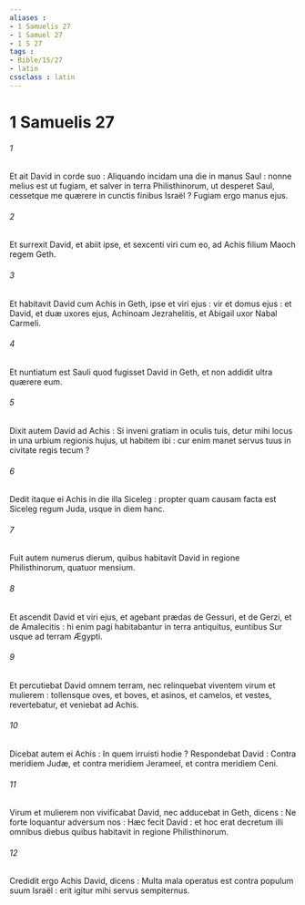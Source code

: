 ```yaml
---
aliases : 
- 1 Samuelis 27
- 1 Samuel 27
- 1 S 27
tags : 
- Bible/1S/27
- latin
cssclass : latin
---
```


# 1 Samuelis 27

###### 1
Et ait David in corde suo : Aliquando incidam una die in manus Saul : nonne melius est ut fugiam, et salver in terra Philisthinorum, ut desperet Saul, cessetque me quærere in cunctis finibus Israël ? Fugiam ergo manus ejus.
###### 2
Et surrexit David, et abiit ipse, et sexcenti viri cum eo, ad Achis filium Maoch regem Geth.
###### 3
Et habitavit David cum Achis in Geth, ipse et viri ejus : vir et domus ejus : et David, et duæ uxores ejus, Achinoam Jezrahelitis, et Abigail uxor Nabal Carmeli.
###### 4
Et nuntiatum est Sauli quod fugisset David in Geth, et non addidit ultra quærere eum.
###### 5
Dixit autem David ad Achis : Si inveni gratiam in oculis tuis, detur mihi locus in una urbium regionis hujus, ut habitem ibi : cur enim manet servus tuus in civitate regis tecum ?
###### 6
Dedit itaque ei Achis in die illa Siceleg : propter quam causam facta est Siceleg regum Juda, usque in diem hanc.
###### 7
Fuit autem numerus dierum, quibus habitavit David in regione Philisthinorum, quatuor mensium.
###### 8
Et ascendit David et viri ejus, et agebant prædas de Gessuri, et de Gerzi, et de Amalecitis : hi enim pagi habitabantur in terra antiquitus, euntibus Sur usque ad terram Ægypti.
###### 9
Et percutiebat David omnem terram, nec relinquebat viventem virum et mulierem : tollensque oves, et boves, et asinos, et camelos, et vestes, revertebatur, et veniebat ad Achis.
###### 10
Dicebat autem ei Achis : In quem irruisti hodie ? Respondebat David : Contra meridiem Judæ, et contra meridiem Jerameel, et contra meridiem Ceni.
###### 11
Virum et mulierem non vivificabat David, nec adducebat in Geth, dicens : Ne forte loquantur adversum nos : Hæc fecit David : et hoc erat decretum illi omnibus diebus quibus habitavit in regione Philisthinorum.
###### 12
Credidit ergo Achis David, dicens : Multa mala operatus est contra populum suum Israël : erit igitur mihi servus sempiternus.
